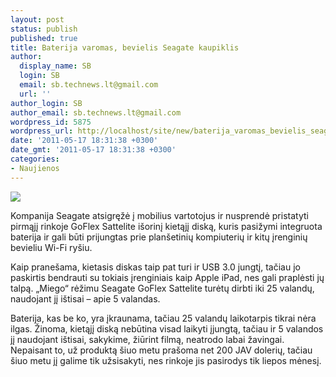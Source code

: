 ```yaml
---
layout: post
status: publish
published: true
title: Baterija varomas, bevielis Seagate kaupiklis
author:
  display_name: SB
  login: SB
  email: sb.technews.lt@gmail.com
  url: ''
author_login: SB
author_email: sb.technews.lt@gmail.com
wordpress_id: 5875
wordpress_url: http://localhost/site/new/baterija_varomas_bevielis_seagate_kaupiklis/
date: '2011-05-17 18:31:38 +0300'
date_gmt: '2011-05-17 18:31:38 +0300'
categories:
- Naujienos
---
```

<div class="imgright"><img src="http://technews.lt/upload/goflexsatt.jpg"  /></div>
<p>Kompanija Seagate atsigręžė į mobilius vartotojus ir nusprendė pristatyti pirmąjį rinkoje GoFlex Sattelite išorinį kietąjį diską, kuris pasižymi integruota baterija ir gali būti prijungtas prie planšetinių kompiuterių ir kitų įrenginių bevieliu Wi-Fi ryšiu.</p>
<p>Kaip pranešama, kietasis diskas taip pat turi ir USB 3.0 jungtį, tačiau jo paskirtis bendrauti su tokiais įrenginiais kaip Apple iPad, nes gali praplėsti jų talpą. „Miego“ rėžimu Seagate GoFlex Sattelite turėtų dirbti iki 25 valandų, naudojant jį ištisai – apie 5 valandas.</p>
<p>Baterija, kas be ko, yra įkraunama, tačiau 25 valandų laikotarpis tikrai nėra ilgas. Žinoma, kietąjį diską nebūtina visad laikyti įjungtą, tačiau ir 5 valandos jį naudojant ištisai, sakykime, žiūrint filmą, neatrodo labai žavingai. Nepaisant to, už produktą šiuo metu prašoma net 200 JAV dolerių, tačiau šiuo metu jį galime tik užsisakyti, nes rinkoje jis pasirodys tik liepos mėnesį.<br /></p>
